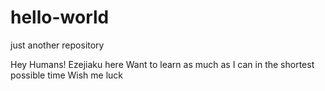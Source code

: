 # hello-world
just another repository

Hey Humans!
Ezejiaku here
Want to learn as much as I can in the shortest possible time
Wish me luck
